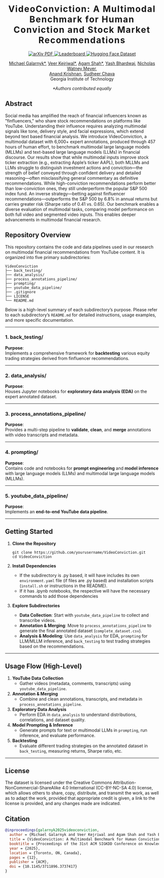 <h1 align='center' style="text-align:center; font-weight:bold; font-size:2.0em;letter-spacing:2.0px;">
                VideoConviction: A Multimodal Benchmark for Human Conviction and Stock Market Recommendations</h1>                

<p align="center">
  <a href="https://arxiv.org/abs/2502.02696">
    <img src="https://img.shields.io/badge/arXiv-2502.02696-b31b1b" alt="arXiv PDF">
  </a>
  <a href="https://huggingface.co/spaces/gtfintechlab/VideoConvictionLeaderboard">
    <img src="https://img.shields.io/badge/Leaderboard-View-blueviolet?logo=ranking" alt="Leaderboard">
  </a>
  <a href="https://huggingface.co/datasets/gtfintechlab/VideoConviction">
    <img src="https://img.shields.io/badge/Dataset-HuggingFace-orange?logo=huggingface" alt="Hugging Face Dataset">
  </a>
</p>

<p align="center">
  <a href="https://www.linkedin.com/in/michaelgalarnyk/">Michael Galarnyk*</a>,
  <a href="https://www.linkedin.com/in/veerkejriwal/">Veer Kejriwal*</a>,
  <a href="https://shahagam4.github.io/">Agam Shah*</a>,
  <a href="https://www.linkedin.com/in/yash-bhardwaj-tech/">Yash Bhardwaj</a>,
  <a href="https://www.linkedin.com/in/nicholaswatney/">Nicholas Watney Meyer</a>,<br/>
  <a href="https://www.linkedin.com/in/anandmkrishnan/">Anand Krishnan</a>,
  <a href="https://www.scheller.gatech.edu/directory/faculty/chava/index.html">Sudheer Chava</a><br/>
Georgia Institute of Technology<br/>
</p>

<p align="center"><em>*Authors contributed equally</em></p>


## Abstract

Social media has amplified the reach of financial influencers known as "finfluencers," who share stock recommendations on platforms like YouTube. Understanding their influence requires analyzing
multimodal signals like tone, delivery style, and facial expressions, which extend beyond text based financial analysis. We introduce VideoConviction, a multimodal dataset with 6,000+ expert annotations, produced through 457 hours of human effort, to benchmark multimodal large language models (MLLMs) and text-based large language models (LLMs) in financial discourse. Our results show that while multimodal inputs improve stock ticker extraction (e.g., extracting Apple’s ticker AAPL), both MLLMs and LLMs struggle to distinguish investment actions and conviction—the strength of belief conveyed through confident delivery and detailed reasoning—often misclassifying general commentary as definitive recommendations. While high-conviction recommendations perform better than low-conviction ones, they still underperform the popular S&P 500 index fund. An inverse strategy—betting against finfluencer recommendations—outperforms the S&P 500 by 6.8% in annual returns but carries greater risk (Sharpe ratio of 0.41 vs. 0.65). Our benchmark enables a diverse evaluation of multimodal tasks, comparing model performance on both full video and segmented video inputs. This enables deeper advancements in multimodal financial research. 

## Repository Overview
This repository contains the code and data pipelines used in our research on multimodal financial recommendations from YouTube content. It is organized into five primary subdirectories:

```
VideoConviction
├── back_testing/
├── data_analysis/
├── process_annotations_pipeline/
├── prompting/
├── youtube_data_pipeline/
├── .gitignore
├── LICENSE
└── README.md
```
Below is a high-level summary of each subdirectory’s purpose. Please refer to each subdirectory’s `README.md` for detailed instructions, usage examples, and more specific documentation.

----------

### 1. back_testing/

**Purpose**:  
Implements a comprehensive framework for **backtesting** various equity trading strategies derived from finfluencer recommendations.

----------

### 2. data_analysis/

**Purpose**:  
Houses Jupyter notebooks for **exploratory data analysis (EDA)** on the expert annotated dataset.

----------

### 3. process_annotations_pipeline/

**Purpose**:  
Provides a multi-step pipeline to **validate**, **clean**, and **merge** annotations with video transcripts and metadata.

----------

### 4. prompting/

**Purpose**:  
Contains code and notebooks for **prompt engineering** and **model inference** with large language models (LLMs) and multimodal large language models (MLLMs).

----------

### 5. youtube_data_pipeline/

**Purpose**:  
Implements an **end-to-end YouTube data pipeline**. 

----------

## Getting Started

1.  **Clone the Repository**
    
    ```
    git clone https://github.com/yourusername/VideoConviction.git
    cd VideoConviction
    ```
    
2.  **Install Dependencies**  
    - If the subdirectory is .py based, it will have includes its own `environment.yaml` file (if files are .py based) and installation scripts (`install.sh` or instructions in the README). 
    - If it has .ipynb notebooks, the respective will have the necessary commands to add those dependencies
4.  **Explore Subdirectories**
    -   **Data Collection**: Start with `youtube_data_pipeline` to collect and transcribe videos.
    -   **Annotation & Merging**: Move to `process_annotations_pipeline` to generate the final annotated dataset (`complete_dataset.csv`).
    -   **Analysis & Modeling**: Use `data_analysis` for EDA, `prompting` for LLM/MLLM inference, and `back_testing` to test trading strategies based on the recommendations.

----------

## Usage Flow (High-Level)

1.  **YouTube Data Collection**
    -   Gather videos (metadata, comments, transcripts) using `youtube_data_pipeline`.
2.  **Annotation & Merging**
    -   Combine and clean annotations, transcripts, and metadata in `process_annotations_pipeline`.
3.  **Exploratory Data Analysis**
    -   Perform EDA in `data_analysis` to understand distributions, correlations, and dataset quality.
4.  **Model Prompting & Inference**
    -   Generate prompts for text or multimodal LLMs in `prompting`, run inference, and evaluate performance.
5.  **Backtesting**
    -   Evaluate different trading strategies on the annotated dataset in `back_testing`, measuring returns, Sharpe ratio, etc.

----------

## License

The dataset is licensed under the Creative Commons Attribution-NonCommercial-ShareAlike 4.0 International (CC-BY-NC-SA 4.0) license, which allows others to share, copy, distribute, and transmit the work, as well as to adapt the work, provided that appropriate credit is given, a link to the license is provided, and any changes made are indicated.

## Citation

```bibtex
@inproceedings{galarnyk2025videoconviction,
  author = {Michael Galarnyk and Veer Kejriwal and Agam Shah and Yash Bhardwaj and Nicholas Watney Meyer and Anand Krishnan and Sudheer Chava},
  title = {VideoConviction: A Multimodal Benchmark for Human Conviction and Stock Market Recommendations},
  booktitle = {Proceedings of the 31st ACM SIGKDD Conference on Knowledge Discovery and Data Mining V.2 (KDD '25)},
  year = {2025},
  location = {Toronto, ON, Canada},
  pages = {12},
  publisher = {ACM},
  doi = {10.1145/3711896.3737417}
}
```


